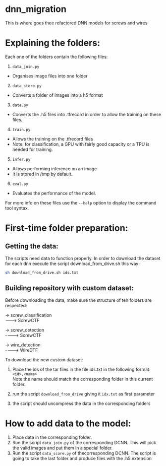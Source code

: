 # dnn_migration
This is where goes thee refactored DNN models for screws and wires
# Explaining the folders:

Each one of the folders contain the following files:

1.  `data_join.py`
 * Organises image files into one folder

2.  `data_store.py`
 *  Converts a folder of images into a h5 format

3.  `data.py`
 *  Converts the .h5 files into .tfrecord in order to allow the training on these files.

4.  `train.py`
 *  Allows the training on the .tfrecord files
 *  Note: for classification, a GPU with fairly good capacity or a TPU is needed for training.

5.  `infer.py`
 *  Allows performing inference on an image
 *  It is stored in /tmp by default.

6.  `eval.py`
 *  Evaluates the performance of the model.

For more info on these files use the `--help` option to display the command tool syntax.  


# First-time  folder preparation:
## Getting the data:
The scripts need data to function properly. In order to download the dataset for each dnn execute the script download_from_drive.sh this way:  
```bash
sh download_from_drive.sh ids.txt
```

## Building repository with custom dataset:  
Before downloading the data, make sure the structure of teh folders are respected:  


-> screw_classification   
---> ScrewCTF  

-> screw_detection  
----> ScrewCTF  

-> wire_detection   
----> WireDTF   

To download the new custom dataset:

1. Place  the ids of the tar files in the file ids.txt in the following format:  
`<id>,<name>`  
Note the name should match the corresponding folder in this current folder.

2. run the script `download_from_drive` giving it `idx.txt` as first parameter
3. the script should uncompress the data in the corresponding folders


# How to add data to the model:  
1. Place data in the corresponding folder.
2. Run the script `data_join.py` of the corresponding DCNN. This will pick the valid images and put them in a special folder.
3. Run the script `data_score.py` of thecorresponding DCNN. The script is going to take the last folder and produce files with the .h5 extension


